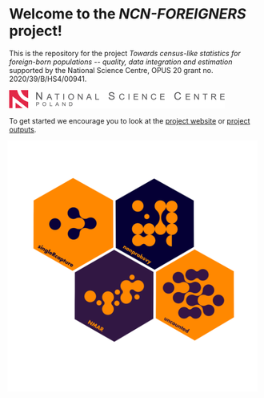 # Welcome to the *NCN-FOREIGNERS* project!

This is the repository for the project *Towards census-like statistics for foreign-born populations -- quality, data integration and estimation* supported by the National Science Centre, OPUS 20 grant no. 2020/39/B/HS4/00941.

![](logo-ncn_en.png)

To get started we encourage you to look at the [project website](https://ncn-foreigners.github.io) or [project outputs](https://github.com/ncn-foreigners/outputs).

<div style="display: flex; justify-content: center; align-items: center;">
     <img src="IMG_4446.PNG" style="width: 500px; margin-right: 10px;"/>
 </div>
